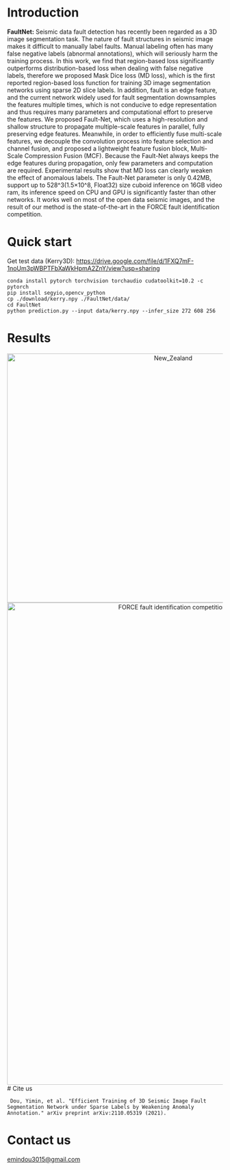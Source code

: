 # Introduction

**FaultNet:**
Seismic data fault detection has recently been regarded as a 3D image segmentation task. The nature of fault structures in seismic image makes it difficult to manually label faults. Manual labeling often has many false negative labels (abnormal annotations), which will seriously harm the training process. In this work, we find that region-based loss significantly outperforms distribution-based loss when dealing with false negative labels, therefore we proposed Mask Dice loss (MD loss), which is the first reported region-based loss function for training 3D image segmentation networks using sparse 2D slice labels. In addition, fault is an edge feature, and the current network widely used for fault segmentation downsamples the features multiple times, which is not conducive to edge representation and thus requires many parameters and computational effort to preserve the features. We proposed Fault-Net, which uses a high-resolution and shallow structure to propagate multiple-scale features in parallel, fully preserving edge features. Meanwhile, in order to efficiently fuse multi-scale features, we decouple the convolution process into feature selection and channel fusion, and proposed a lightweight feature fusion block, Multi-Scale Compression Fusion (MCF). Because the Fault-Net always keeps the edge features during propagation, only few parameters and computation are required. Experimental results show that MD loss can clearly weaken the effect of anomalous labels. The Fault-Net parameter is only 0.42MB, support up to 528^3(1.5×10^8, Float32) size cuboid inference on 16GB video ram, its inference speed on CPU and GPU is significantly faster than other networks. It works well on most of the open data seismic images, and the result of our method is the state-of-the-art in the FORCE fault identification competition.

# Quick start
Get test data (Kerry3D): https://drive.google.com/file/d/1FXQ7mF-1noUm3pWBPTFbXaWkHpmA2ZnY/view?usp=sharing
    
    conda install pytorch torchvision torchaudio cudatoolkit=10.2 -c pytorch
    pip install segyio,opencv_python
    cp ./download/kerry.npy ./FaultNet/data/
    cd FaultNet
    python prediction.py --input data/kerry.npy --infer_size 272 608 256

# Results
<div align=center><img src="https://github.com/douyimin/FaultNet/blob/main/results/New_Zealand.png" width="760" height="580" alt="New_Zealand"/><br/>
<img src="https://github.com/douyimin/FaultNet/blob/main/results/FORCE_ML.png" width="760" height="1123" alt="FORCE fault identification competition]"/><br/></div>
# Cite us
   
     Dou, Yimin, et al. "Efficient Training of 3D Seismic Image Fault Segmentation Network under Sparse Labels by Weakening Anomaly Annotation." arXiv preprint arXiv:2110.05319 (2021).

# Contact us
emindou3015@gmail.com
